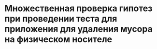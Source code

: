   # Множественная проверка гипотез при проведении теста для приложения для удаления мусора на физическом носителе
